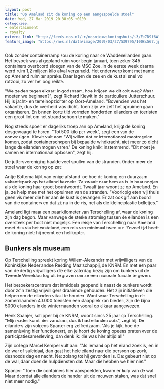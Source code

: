 ```yaml
---
layout: post
title: "Op Ameland zit de koning op een aangespoelde stoel"
date: Wed, 27 Mar 2019 20:38:05 +0100
categories: 
- entertainment 
- royalty 
externe_link: "http://feeds.nos.nl/~r/nosnieuwskoningshuis/~3/Ee7D9f6Alok/2277885"
feature_image: "https://nos.nl/data/image/2019/03/27/539795/1008x567.jpg"
---
```


<p>Ook zonder containerramp zou de koning naar de Waddeneilanden gaan. Het bezoek was al gepland ruim voor begin januari, toen zeker 345 containers overboord sloegen van de MSC Zoe. In de eerste week daarna werd ruim 1,2 miljoen kilo afval verzameld. Het onderwerp komt met name op Ameland ruim ter sprake. Daar lagen de zee en de kust al snel vol rotzooi, zo ver het oog reikte.</p>
<p>"We zeiden tegen elkaar: in godsnaam, hoe krijgen we dit ooit weg? Waar moeten we beginnen?", zegt Richard Kiewit in de particuliere Jutterschuur. Hij is jacht- en terreinopzichter op Oost-Ameland. "Bovendien was het vakantie, dus de overheid was dicht. Toen zijn we zelf het opruimen gaan organiseren. En binnen korte tijd vormden honderden eilanders en toeristen een groot lint om het strand schoon te maken."</p>
<p>Nog steeds spoelt er dagelijks troep aan op Ameland, krijgt de koning desgevraagd te horen. "Tot 500 kilo per week", zegt een van de aanwezigen. Kiewit vult aan: "Wij willen dat er internationaal maatregelen komen, zodat containerschepen bij bepaalde windkracht, niet meer zo dicht langs de eilanden mogen varen.' De koning knikt instemmend. "Dit moet je samen en internationaal oplossen", zegt hij.</p>
<p>De juttersvereniging haalde veel spullen van de stranden. Onder meer de stoel waar de koning op zat:</p>
<p>Antje Bottema kijkt van enige afstand toe hoe de koning een duurzaam vakantiepark op het eiland bezoekt. Ze zwaait naar hem en is in haar nopjes als de koning haar groet beantwoordt. Twaalf jaar woont ze op Ameland. En ja, ze hielp mee met het opruimen van de stranden. "Voorlopig eten wij thuis geen vis meer die hier aan de kust is gevangen. Er zat ook gif aan boord van die containers en dat zit nu in de vis, net als die kleine plastic bolletjes."</p>
<p>Ameland ligt maar een paar kilometer van Terschelling af, waar de koning zijn dag begon. Maar vanwege de sterke stroming tussen de eilanden is een oversteek per boot niet mogelijk. Een reisje van Terschelling naar Ameland moet dus via het vasteland, een reis van minimaal twee uur. Zoveel tijd heeft de koning niet: hij neemt een helikopter.</p>
<h2>Bunkers als museum</h2>
<p>Op Terschelling spreekt koning Willem-Alexander met vrijwilligers van de Koninklijke Nederlandse Redding Maatschappij, de KNRM. En met een paar van de dertig vrijwilligers die elke zaterdag bezig zijn om bunkers uit de Tweede Wereldoorlog uit te graven om ze een museale functie te geven.</p>
<p>Het bezoekerscentrum dat inmiddels geopend is naast de bunkers wordt door zo'n zestig vrijwilligers draaiende gehouden. Het zijn initiatieven die helpen om de eilanden vitaal te houden. Want waar Terschelling in de zomermaanden 40.000 toeristen een slaapplek kan bieden, zijn de bijna 5000 eilanders in de wintermaanden vooral op elkaar aangewezen.</p>
<p>Henk Spanjer, schipper bij de KNRM, woont sinds 25 jaar op Terschelling. "Mijn vader komt hier vandaan, dus ik had eilanderroots", zegt hij. De eilanders zijn volgens Spanjer erg zelfredzaam. "Als je kijkt hoe de samenleving hier functioneert, en je hoort de koning opeens praten over de participatiesamenleving, dan denk ik: die was hier altijd al!"</p>
<p>Zijn collega Marcel Kemper vult aan: "Als iemand op het eiland zoek is, en in de war of suïcidaal, dan gaat het hele eiland naar die persoon op zoek, desnoods dag en nacht. Net zolang tot hij gevonden is. Dat gebeurt niet op de wal, daar doen de hulpdiensten dat. Maar die hebben we hier niet."</p>
<p>Spanjer: "Toen die containers hier aanspoelden, kwam er hulp van de wal. Maar doordat alle eilanders de handen uit de mouwen staken, was dat snel niet meer nodig."</p><img src="http://feeds.feedburner.com/~r/nosnieuwskoningshuis/~4/Ee7D9f6Alok" height="1" width="1" alt=""/>
